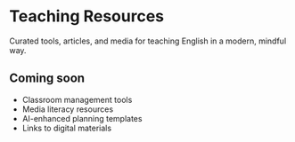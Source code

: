 # Teaching Resources

Curated tools, articles, and media for teaching English in a modern, mindful way.

## Coming soon
- Classroom management tools
- Media literacy resources
- AI-enhanced planning templates
- Links to digital materials
